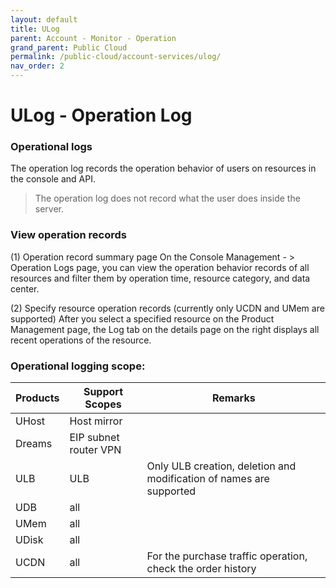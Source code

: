 ```yaml
---
layout: default
title: ULog
parent: Account - Monitor - Operation
grand_parent: Public Cloud
permalink: /public-cloud/account-services/ulog/
nav_order: 2
---
```

# ULog - Operation Log

### Operational logs
The operation log records the operation behavior of users on resources in the console and API.

> The operation log does not record what the user does inside the server.

### View operation records
(1) Operation record summary page
On the Console Management - > Operation Logs page, you can view the operation behavior records of all resources and filter them by operation time, resource category, and data center.

(2) Specify resource operation records (currently only UCDN and UMem are supported)
After you select a specified resource on the Product Management page, the Log tab on the details page on the right displays all recent operations of the resource.

### Operational logging scope: 

| Products | Support Scopes | Remarks |
| --- | --- | --- |
| UHost | Host mirror |
| Dreams | EIP subnet router VPN | | 
| ULB | ULB | Only ULB creation, deletion and modification of names are supported |
| UDB | all | |
| UMem | all | |
| UDisk | all | |
| UCDN | all | For the purchase traffic operation, check the order history |
